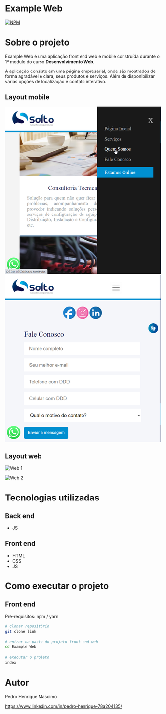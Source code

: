 # Example Web
[![NPM](https://img.shields.io/npm/l/react)](https://github.com/Mascimo/Example-Web/blob/main/LICENSE) 

# Sobre o projeto

<!-- link do projeto  -->

Example Web é uma aplicação front end web e mobile construída durante o 1ª modulo do curso **Desenvolvimento Web**.

A aplicação consiste em uma página empresarial, onde são mostrados de forma agradável é clara, seus produtos e serviços. Além de disponibilizar varias opções de localização é contato interativo.

## Layout mobile
![Mobile 1](https://github.com/Mascimo/Example-Web/blob/main/assents/imgmobile01.png) ![Mobile 2](https://github.com/Mascimo/Example-Web/blob/main/assents/imgmobile02.png)

## Layout web
![Web 1](link)

![Web 2](link)


# Tecnologias utilizadas
## Back end
- JS
## Front end
- HTML
- CSS
- JS

# Como executar o projeto

## Front end
Pré-requisitos: npm / yarn

```bash
# clonar repositório
git clone link

# entrar na pasta do projeto front end web
cd Example Web

# executar o projeto
index
```

# Autor

Pedro Henrique Mascimo

https://www.linkedin.com/in/pedro-henrique-78a204135/
